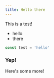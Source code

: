 ```yaml
---
title: Hello there
---
```


This is a test!

- hello
- there

```javascript
const test = 'hello'
```

### Yep!

Here's some more!
